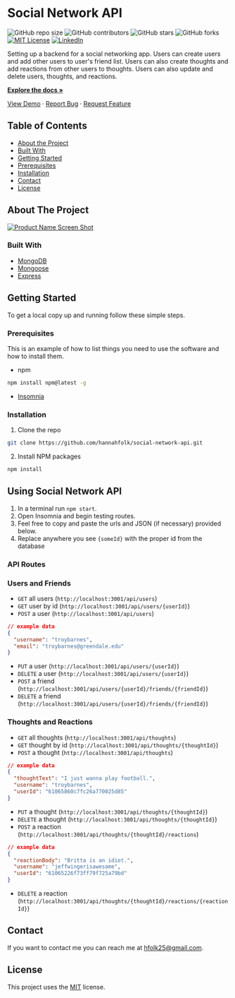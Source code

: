 # Social Network API

<!--- These are examples. See https://shields.io for others or to customize this set of shields. You might want to include dependencies, project status and licence info here --->

![GitHub repo size](https://img.shields.io/github/repo-size/hannahfolk/social-network-api)
![GitHub contributors](https://img.shields.io/github/contributors/hannahfolk/social-network-api)
![GitHub stars](https://img.shields.io/github/stars/hannahfolk/social-network-api?style=social)
![GitHub forks](https://img.shields.io/github/forks/hannahfolk/social-network-api?style=social)
[![MIT License][license-shield]][license-url]
[![LinkedIn][linkedin-shield]][linkedin-url]

Setting up a backend for a social networking app. Users can create users and add other users to user's friend list. Users can also create thoughts and add reactions from other users to thoughts. Users can also update and delete users, thoughts, and reactions.

<a href="https://github.com/hannahfolk/social-network-api"><strong>Explore the docs »</strong></a>

<a href="https://hannahfolk/github.io/social-network-api">View Demo</a>
·
<a href="https://github.com/hannahfolk/social-network-api/issues">Report Bug</a>
·
<a href="https://github.com/hannahfolk/social-network-api/issues">Request Feature</a>

<!-- TABLE OF CONTENTS -->

## Table of Contents

- [About the Project](#about-the-project)
- [Built With](#built-with)
- [Getting Started](#getting-started)
- [Prerequisites](#prerequisites)
- [Installation](#installation)
- [Contact](#contact)
- [License](#license)

<!-- ABOUT THE PROJECT -->

## About The Project

[![Product Name Screen Shot][product-screenshot]](https://hannahfolk.github.io/social-network-api/)

### Built With

- [MongoDB](https://www.mongodb.com/)
- [Mongoose](https://mongoosejs.com/)
- [Express](https://expressjs.com/)

<!-- GETTING STARTED -->

## Getting Started

To get a local copy up and running follow these simple steps.

### Prerequisites

This is an example of how to list things you need to use the software and how to install them.

- npm

```sh
npm install npm@latest -g
```

- [Insomnia](https://insomnia.rest/)

### Installation

1. Clone the repo

```sh
git clone https://github.com/hannahfolk/social-network-api.git
```

2. Install NPM packages

```sh
npm install
```

## Using Social Network API

1. In a terminal run `npm start`.
2. Open Insomnia and begin testing routes.
3. Feel free to copy and paste the urls and JSON (if necessary) provided below.
4. Replace anywhere you see `{someId}` with the proper id from the database

### API Routes

### Users and Friends

- `GET` all users (`http://localhost:3001/api/users`)
- `GET` user by id (`http://localhost:3001/api/users/{userId}`)
- `POST` a user (`http://localhost:3001/api/users`)

```json
// example data
{
  "username": "troybarnes",
  "email": "troybarnes@greendale.edu"
}
```

- `PUT` a user (`http://localhost:3001/api/users/{userId}`)
- `DELETE` a user (`http://localhost:3001/api/users/{userId}`)
- `POST` a friend (`http://localhost:3001/api/users/{userId}/friends/{friendId}`)
- `DELETE` a friend (`http://localhost:3001/api/users/{userId}/friends/{friendId}`)

### Thoughts and Reactions

- `GET` all thoughts (`http://localhost:3001/api/thoughts`)
- `GET` thought by id (`http://localhost:3001/api/thoughts/{thoughtId}`)
- `POST` a thought (`http://localhost:3001/api/thoughts`)

```json
// example data
{
  "thoughtText": "I just wanna play football.",
  "username": "troybarnes",
  "userId": "61065860c7fc26a770025d85"
}
```

- `PUT` a thought (`http://localhost:3001/api/thoughts/{thoughtId}`)
- `DELETE` a thought (`http://localhost:3001/api/thoughts/{thoughtId}`)
- `POST` a reaction (`http://localhost:3001/api/thoughts/{thoughtId}/reactions`)
```json
// example data
{
  "reactionBody": "Britta is an idiot.",
  "username": "jeffwingerisawesome",
  "userId": "61065226f73ff79f725a79bd"
}
```
- `DELETE` a reaction (`http://localhost:3001/api/thoughts/{thoughtId}/reactions/{reactionId}`)

## Contact

If you want to contact me you can reach me at [hfolk25@gmail.com](hfolk25@gmail.com).

## License

<!--- If you're not sure which open license to use see https://choosealicense.com/--->

This project uses the [MIT][license-url] license.

<!-- MARKDOWN LINKS & IMAGES -->
<!-- https://www.markdownguide.org/basic-syntax/#reference-style-links -->

[repo-size-shield]: https://img.shields.io/github/repo-size/hannahfolk/social-network-api
[contributors-shield]: https://img.shields.io/github/contributors/hannahfolk/social-network-api
[contributors-url]: https://github.com/hannahfolk/social-network-api/graphs/contributors
[forks-shield]: https://img.shields.io/github/forks/hannahfolk/social-network-api
[forks-url]: https://github.com/hannahfolk/social-network-api/network/members
[stars-shield]: https://img.shields.io/github/stars/hannahfolk/social-network-api?style=social
[stars-url]: https://github.com/hannahfolk/social-network-api/stargazers
[issues-shield]: https://img.shields.io/github/issues/hannahfolk/social-network-api
[issues-url]: https://github.com/hannahfolk/social-network-api/issues
[license-shield]: https://img.shields.io/badge/license-MIT-green
[license-url]: https://github.com/hannahfolk/social-network-api/blob/master/LICENSE.txt
[linkedin-shield]: https://img.shields.io/badge/-LinkedIn-black.svg?&logo=linkedin&colorB=555
[linkedin-url]: https://linkedin.com/in/hannahfolk
[product-screenshot]: social-network-api.gif
